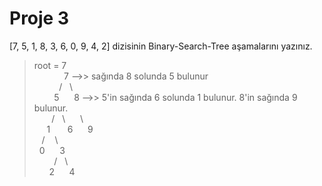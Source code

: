 # Proje 3

[7, 5, 1, 8, 3, 6, 0, 9, 4, 2] dizisinin Binary-Search-Tree aşamalarını yazınız.
> root = 7 <br>
> &nbsp;&nbsp;&nbsp;&nbsp;&nbsp;&nbsp;&nbsp;&nbsp;&nbsp;&nbsp;&nbsp;&nbsp;7 -->> sağında 8 solunda 5 bulunur<br>
>&nbsp;&nbsp;&nbsp;&nbsp;&nbsp;&nbsp;&nbsp;&nbsp;&nbsp;&nbsp;/&nbsp;&nbsp;&nbsp;\ <br>
> &nbsp;&nbsp;&nbsp;&nbsp;&nbsp;&nbsp;&nbsp;&nbsp;5&nbsp;&nbsp;&nbsp;&nbsp;&nbsp;&nbsp;8 -->> 5'in sağında 6 solunda 1 bulunur. 8'in sağında 9 bulunur.<br>
>&nbsp;&nbsp;&nbsp;&nbsp;&nbsp;&nbsp;&nbsp;/&nbsp;&nbsp;&nbsp;\ &nbsp;&nbsp;&nbsp;&nbsp;&nbsp;\ <br>
> &nbsp;&nbsp;&nbsp;&nbsp;&nbsp;1&nbsp;&nbsp;&nbsp;&nbsp;&nbsp;&nbsp;&nbsp;6&nbsp;&nbsp;&nbsp;&nbsp;&nbsp;&nbsp;9<br>
>&nbsp;&nbsp;&nbsp;/ &nbsp;&nbsp;&nbsp;\ <br>
> &nbsp;&nbsp;0 &nbsp;&nbsp;&nbsp;&nbsp;&nbsp;3<br>
>&nbsp;&nbsp;&nbsp;&nbsp;&nbsp;&nbsp;&nbsp;&nbsp;/&nbsp;&nbsp;&nbsp;\ <br>
> &nbsp;&nbsp;&nbsp;&nbsp;&nbsp;&nbsp;2 &nbsp;&nbsp;&nbsp;&nbsp;&nbsp;4<br>

